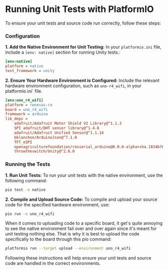 # Running Unit Tests with PlatformIO

To ensure your unit tests and source code run correctly, follow these steps:

### Configuration

**1. Add the Native Environment for Unit Testing:** In your `platformio.ini` file, include a `[env: native]` section for running Unity tests.:

```ini
[env:native]
platform = native
test_framework = unity
```

**2. Ensure Your Hardware Environment is Configured:** Include  the relevant hardware environment configuration, such as `uno-r4_wifi`, in your platformio.ini` file.

```ini
[env:uno_r4_wifi] 
platform = renesas-ra 
board = uno_r4_wifi 
framework = arduino 
lib_deps = 
    adafruit/Adafruit Motor Shield V2 Library@^1.1.3 
    SPI adafruit/DHT sensor library@^1.4.6 
    adafruit/Adafruit Unified Sensor@^1.1.14 
    bblanchon/ArduinoJson@^7.1.0 
    TFT_eSPI 
    openagriculturefoundation/rosserial_arduino@0.0.0-alpha+sha.1834b766b0 
    throwtheswitch/Unity@^2.6.0
```

### Running the Tests

**1. Run Unit Tests:** To run your unit tests with the native environment, use the following command:

```sh
pio test -e native
```

**2. Compile and Upload Source Code:** To compile and upload your source code for the specified hardware environment, use:

```sh
pio run -e uno_r4_wifi
```

When it comes to uploading code to a specific board, it get's quite annoying to see the native environment fail over and over again since it's meant for unit testing nothing else. That is why it is best to upload the code specifically to the board through this pio command:

```sh
platformio run --target upload --environment uno_r4_wifi
```

Following these instructions will help ensure your unit tests and source code are handled in the correct environments.